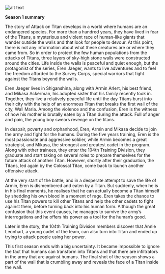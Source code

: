 ![alt text](https://wallpapers.com/images/high/scouting-legion-attack-on-titan-logo-hpy8im9jbawkbwqa.webp)


**Season 1 summary**

The story of Attack on Titan develops in a world where humans are an endangered species. For more than a hundred years, they have lived in fear of the Titans, a mysterious and violent race of human-like giants that wander outside the walls and that look for people to devour. At this point, there is not any information about what these creatures are or where they came from. So in order to protect the few human populations from the attacks of Titans, three layers of sky-high stone walls were constructed around the cities. Life inside the walls is peaceful and quiet enough, but the protagonist of the series, Eren Jaeger, wants to live adventures and to feel the freedom afforded to the Survey Corps, special warriors that fight against the Titans beyond the walls.

Eren Jaeger lives in Shiganshina, along with Armin Arlert, his best friend, and Mikasa Ackerman, his adopted sister that his family recently took in. Together, they live a relatively peaceful life until the day Titans burst into their city with the help of an enormous Titan that breaks the first wall of the city, Wall Maria. Among the violence and the confusion, Eren is the witness of how his mother is brutally eaten by a Titan during the attack. Full of anger and pain, the young boy swears revenge on the titans.

In despair, poverty and orphanhood, Eren, Armin and Mikasa decide to join the army and fight for the humans. During the five years training, Eren is the most passionate and aggressive soldier, while Armin becomes a great strategist, and Mikasa, the strongest and greatest cadet in the program. Along with other trainees, they enter the 104th Training Division, they graduate and start taking on several roles to prepare themselves for the future attack of another Titan.
However, shortly after their graduation, the Titans, led again by the Colossal Titan, come back to launch another offensive attack.

At the very start of the battle, and in a desperate attempt to save the life of Armin, Eren is dismembered and eaten by a Titan. But suddenly, when he is in his final moments, he realises that he can actually become a Titan himself by shedding his own blood in a moment of rage. Eren takes the chance to use his Titan powers to kill other Titans and help the other cadets to fight against them, before turning back into his human form. Although the great confusion that this event causes, he manages to survive the army’s interrogations and he offers his power as a tool for the human’s good.

Later in the story, the 104th Training Division members discover that Annie Leonhart, a young cadet of the team, can also turn into Titan and ended up trying to attack people using her power.

This first season ends with a big uncertainty. It became impossible to ignore the fact that humans can transform into Titans and that there are infiltrators in the army that are against humans. The final shot of the season shows a part of the wall that is crumbling away and reveals the face of a Titan inside the wall.
